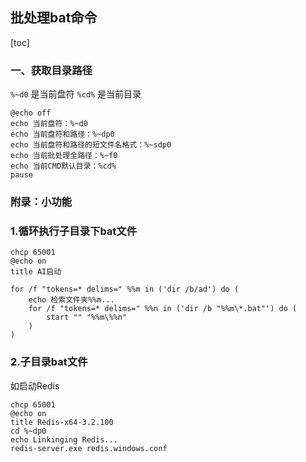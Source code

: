## 批处理bat命令

[toc]

### 一、获取目录路径

 `%~d0` 是当前盘符
`%cd%` 是当前目录 

```shell
@echo off
echo 当前盘符：%~d0
echo 当前盘符和路径：%~dp0
echo 当前盘符和路径的短文件名格式：%~sdp0
echo 当前批处理全路径：%~f0
echo 当前CMD默认目录：%cd%
pause
```



### 附录：小功能

### 1.循环执行子目录下bat文件

```shell
chcp 65001
@echo on
title AI启动
 
for /f "tokens=* delims=" %%m in ('dir /b/ad') do (
	echo 检索文件夹%%m...
    for /f "tokens=* delims=" %%n in ('dir /b "%%m\*.bat"') do (
		start "" "%%m\%%n"
    )
)
```

###  2.子目录bat文件

如启动Redis

```
chcp 65001
@echo on
title Redis-x64-3.2.100
cd %~dp0
echo Linkinging Redis...
redis-server.exe redis.windows.conf
```

